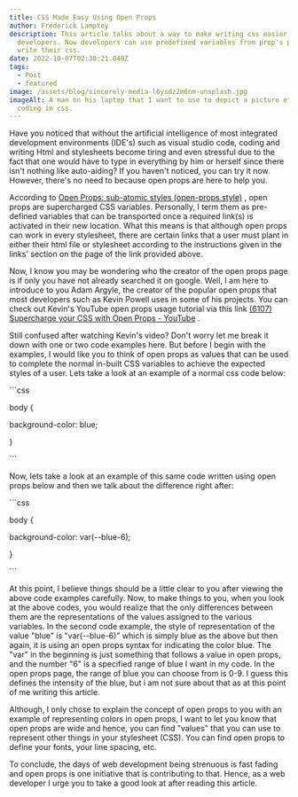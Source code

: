 ```yaml
---
title: CSS Made Easy Using Open Props
author: Frederick Lamptey
description: This article talks about a way to make writing css easier for web
  developers. Now developers can use predefined variables from prop's page to
  write their css.
date: 2022-10-07T02:30:21.840Z
tags:
  - Post
  - featured
image: /assets/blog/sincerely-media-l6ysdz2m6nm-unsplash.jpg
imageAlt: A man on his laptop that I want to use to depict a picture of someone
  coding in css.
---
```

Have you noticed that without the artificial intelligence of most integrated development environments (IDE's) such as visual studio code, coding and writing Html and stylesheets become tiring and even stressful due to the fact that one would have to type in everything by him or herself since there isn't nothing like auto-aiding? If you haven't noticed, you can try it now. However, there's no need to because open props are here to help you.

According to <!--StartFragment-->[Open Props: sub-atomic styles (open-props.style)](https://open-props.style/) <!--EndFragment-->, open props are supercharged CSS variables. Personally, I term them as pre-defined variables that can be transported once a required link(s) is activated in their new location. What this means is that although open props can work in every stylesheet, there are certain links that a user must plant in either their html file or stylesheet according to the instructions given in the links' section on the page of the link provided above.

Now, I know you may be wondering who the creator of the open props page is if only you have not already searched it on google. Well, I am here to introduce to you Adam Argyle, the creator of the popular open props that most developers such as Kevin Powell uses in some of his projects. You can check out Kevin's YouTube open props usage tutorial via this link <!--StartFragment-->[(6107) Supercharge your CSS with Open Props - YouTube](https://www.youtube.com/watch?v=szPNMKZazzQ&t=72s) <!--EndFragment-->. 

Still confused after watching Kevin's video? Don't worry let me break it down with one or two code examples here. But before I begin with the examples, I would like you to think of open props as values that can be used to complete the normal in-built CSS variables to achieve the expected styles of a user. Lets take a look at an example of a normal css code below:

﻿```css

body {

   background-color: blue;   

}﻿

`﻿``

Now, lets take a look at an example of this same code written using open props below and then we talk about the difference right after:

﻿```css

body {

   background-color: var(--blue-6);

}﻿

﻿```

At this point, I believe things should be a little clear to you after viewing the above code examples carefully. Now, to make things to you, when you look at the above codes, you would realize that the only differences between them are the representations of the values assigned to the various variables. In the second code example, the style of representation of the value "blue" is "var(--blue-6)" which is simply blue as the above but then again, it is using an open props syntax for indicating the color blue. The "var" in the beginning is just something that follows a value in open props, and the number "6" is a specified range of blue I want in my code. In the open props page, the range of blue you can choose from is 0-9. I guess this defines the intensity of the blue, but i am not sure about that as at this point of me writing this article.

Although, I only chose to explain the concept of open props to you with an example of representing colors in open props, I want to let you know that open props are wide and hence, you can find "values" that you can use to represent other things in your stylesheet (CSS). You can find open props to define your fonts, your line spacing, etc. 

To conclude, the days of web development being strenuous is fast fading and open props is one initiative that is contributing to that. Hence, as a web developer I urge you to take a good look at after reading this article.